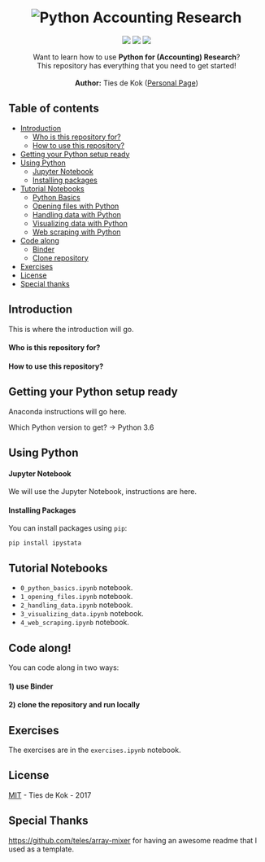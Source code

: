 <h1 align="center">
  <br>
   <img src="https://i.imgur.com/LZ4s3zS.png" alt="Python Accounting Research" title="Python Accounting Research GitHub" />
  <br>
</h1>
<p align="center">  
 <a href="https://gitter.im/TiesdeKok/PythonAccountingResearch"><img src="https://badges.gitter.im/array-mixer/Lobby.svg"></a>
 <a href="https://opensource.org/licenses/MIT"><img src="https://img.shields.io/badge/license-MIT-blue.svg"></a>
 <a href="https://www.paypal.com/cgi-bin/webscr?cmd=_s-xclick&hosted_button_id=2UKM4JREAPTBG"><img src="https://img.shields.io/badge/Donate-PayPal-green.svg"></a>
</p>

<p align="center">
  Want to learn how to use <strong>Python for (Accounting) Research</strong>? <br>
  This repository has everything that you need to get started! <br><br>
  <strong>Author:</strong> Ties de Kok (<a href="http://www.TiesdeKok.com">Personal Page</a>)
</p>

## Table of contents

  * [Introduction](#introduction)
  	* [Who is this repository for?](#audience)
  	* [How to use this repository?](#howtouse)
  * [Getting your Python setup ready](#setup)
  * [Using Python](#usingpython)
  	 * [Jupyter Notebook](#jupyter)
  	 * [Installing packages](#packages)
  * [Tutorial Notebooks](#notebooks)
     * [Python Basics](#0_python_basics.ipynb)
     * [Opening files with Python](#0_python_basics.ipynb)
     * [Handling data with Python](#0_python_basics.ipynb)
     * [Visualizing data with Python](#0_python_basics.ipynb)
     * [Web scraping with Python](#0_python_basics.ipynb)
  * [Code along](#codealong)
     * [Binder](#binder)
     * [Clone repository](#clonerepo)
  * [Exercises](#exercises)
  * [License](#license)
  * [Special thanks](#specialthanks)

<h2 id="introduction">Introduction</h2>

This is where the introduction will go. 
<h4 id="audience">Who is this repository for?</h4>

<h4 id="howtouse">How to use this repository?</h4>



<h2 id="setup">Getting your Python setup ready</h2>

Anaconda instructions will go here.

Which Python version to get? -> Python 3.6

<h2 id="usingpython">Using Python</h2>

<h4 id="jupyter">Jupyter Notebook</h4>

We will use the Jupyter Notebook, instructions are here.

<h4 id="jupyter">Installing Packages</h4>

You can install packages using `pip`:

`pip install ipystata`

<h2 id="notebooks">Tutorial Notebooks</h2>

* `0_python_basics.ipynb` notebook.
* `1_opening_files.ipynb` notebook.
* `2_handling_data.ipynb` notebook.
* `3_visualizing_data.ipynb` notebook.
* `4_web_scraping.ipynb` notebook.


<h2 id="codealong">Code along!</h2>

You can code along in two ways:

<h4 id="binder">1) use Binder</h4>

<h4 id="clonerepo">2) clone the repository and run locally</h4>

<h2 id="exercises">Exercises</h2>

The exercises are in the `exercises.ipynb` notebook.

<h2 id="license">License</h2>

[MIT](LICENSE) - Ties de Kok - 2017

<h2 id="specialthanks">Special Thanks</h2>

https://github.com/teles/array-mixer for having an awesome readme that I used  as a template. 
